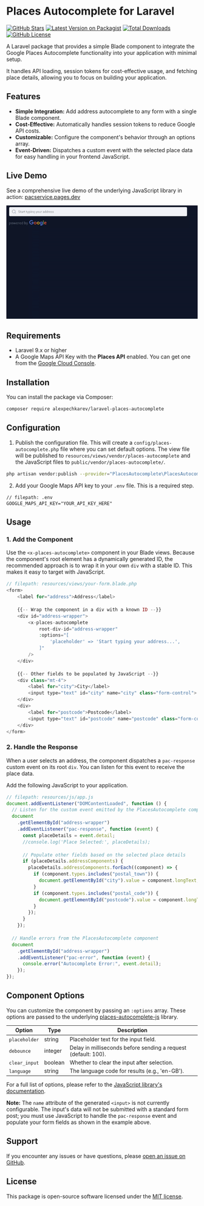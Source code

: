 # Places Autocomplete for Laravel

[![GitHub Stars](https://img.shields.io/github/stars/alexpechkarev/laravel-places-autocomplete.svg?style=flat-square)](https://github.com/alexpechkarev/laravel-places-autocomplete/stargazers)
[![Latest Version on Packagist](https://img.shields.io/packagist/v/alexpechkarev/laravel-places-autocomplete.svg?style=flat-square)](https://packagist.org/packages/alexpechkarev/laravel-places-autocomplete)
[![Total Downloads](https://img.shields.io/packagist/dt/alexpechkarev/laravel-places-autocomplete.svg?style=flat-square)](https://packagist.org/packages/alexpechkarev/laravel-places-autocomplete)
[![GitHub License](https://img.shields.io/github/license/alexpechkarev/laravel-places-autocomplete.svg?style=flat-square)](https://github.com/alexpechkarev/laravel-places-autocomplete/blob/master/LICENSE)

A Laravel package that provides a simple Blade component to integrate the Google Places Autocomplete functionality into your application with minimal setup.

It handles API loading, session tokens for cost-effective usage, and fetching place details, allowing you to focus on building your application.

## Features

- **Simple Integration:** Add address autocomplete to any form with a single Blade component.
- **Cost-Effective:** Automatically handles session tokens to reduce Google API costs.
- **Customizable:** Configure the component's behavior through an options array.
- **Event-Driven:** Dispatches a custom event with the selected place data for easy handling in your frontend JavaScript.

## Live Demo

See a comprehensive live demo of the underlying JavaScript library in action: [pacservice.pages.dev](https://pacservice.pages.dev/)

<img src="places-autocomplete-js.gif" alt="A video demonstrating the Places Autocomplete JavaScript component in action, showing address suggestions and selection.">

## Requirements

- Laravel 9.x or higher
- A Google Maps API Key with the **Places API** enabled. You can get one from the [Google Cloud Console](https://console.cloud.google.com/google/maps-apis).

## Installation

You can install the package via Composer:

```bash
composer require alexpechkarev/laravel-places-autocomplete
```

## Configuration

1.  Publish the configuration file. This will create a `config/places-autocomplete.php` file where you can set default options. The view file will be published to `resources/views/vendor/places-autocomplete` and the JavaScript files to `public/vendor/places-autocomplete/`.

```bash
php artisan vendor:publish --provider="PlacesAutocomplete\PlacesAutocompleteServiceProvider"
```

2.  Add your Google Maps API key to your `.env` file. This is a required step.

```dotenv
// filepath: .env
GOOGLE_MAPS_API_KEY="YOUR_API_KEY_HERE"
```

## Usage

### 1. Add the Component

Use the `<x-places-autocomplete>` component in your Blade views. Because the component's root element has a dynamically generated ID, the recommended approach is to wrap it in your own `div` with a stable ID. This makes it easy to target with JavaScript.

```php
// filepath: resources/views/your-form.blade.php
<form>
    <label for="address">Address</label>

    {{-- Wrap the component in a div with a known ID --}}
    <div id="address-wrapper">
        <x-places-autocomplete
            root-div-id="address-wrapper"
            :options="[
                'placeholder' => 'Start typing your address...',
            ]"
        />
    </div>

    {{-- Other fields to be populated by JavaScript --}}
    <div class="mt-4">
        <label for="city">City</label>
        <input type="text" id="city" name="city" class="form-control">
    </div>
    <div>
        <label for="postcode">Postcode</label>
        <input type="text" id="postcode" name="postcode" class="form-control">
    </div>
</form>
```

### 2. Handle the Response

When a user selects an address, the component dispatches a `pac-response` custom event on its root `div`. You can listen for this event to receive the place data.

Add the following JavaScript to your application.

```javascript
// filepath: resources/js/app.js
document.addEventListener("DOMContentLoaded", function () {
  // Listen for the custom event emitted by the PlacesAutocomplete component
  document
    .getElementById("address-wrapper")
    .addEventListener("pac-response", function (event) {
      const placeDetails = event.detail;
      //console.log('Place Selected:', placeDetails);

      // Populate other fields based on the selected place details
      if (placeDetails.addressComponents) {
        placeDetails.addressComponents.forEach((component) => {
          if (component.types.includes("postal_town")) {
            document.getElementById("city").value = component.longText;
          }
          if (component.types.includes("postal_code")) {
            document.getElementById("postcode").value = component.longText;
          }
        });
      }
    });

  // Handle errors from the PlacesAutocomplete component
  document
    .getElementById("address-wrapper")
    .addEventListener("pac-error", function (event) {
      console.error("Autocomplete Error:", event.detail);
    });
});
```

## Component Options

You can customize the component by passing an `:options` array. These options are passed to the underlying [places-autocomplete-js](https://github.com/alexpechkarev/places-autocomplete-js) library.

| Option        | Type    | Description                                                    |
| ------------- | ------- | -------------------------------------------------------------- |
| `placeholder` | string  | Placeholder text for the input field.                          |
| `debounce`    | integer | Delay in milliseconds before sending a request (default: 100). |
| `clear_input` | boolean | Whether to clear the input after selection.                    |
| `language`    | string  | The language code for results (e.g., 'en-GB').                 |

For a full list of options, please refer to the [JavaScript library's documentation](https://github.com/alexpechkarev/places-autocomplete-js?tab=readme-ov-file#configuration).

**Note:** The `name` attribute of the generated `<input>` is not currently configurable. The input's data will not be submitted with a standard form post; you must use JavaScript to handle the `pac-response` event and populate your form fields as shown in the example above.

## Support

If you encounter any issues or have questions, please [open an issue on GitHub](https://github.com/alexpechkarev/laravel-places-autocomplete/issues).

## License

This package is open-source software licensed under the [MIT license](https://github.com/alexpechkarev/laravel-places-autocomplete/blob/master/LICENSE).
